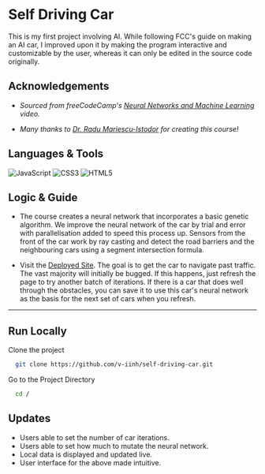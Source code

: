 
# Self Driving Car

This is my first project involving AI. While following FCC's guide on making an AI car, I improved upon it by making the program interactive and customizable by the user, whereas it can only be edited in the source code originally.

## Acknowledgements

- _Sourced from freeCodeCamp's [Neural Networks and Machine Learning](https://www.youtube.com/watch?v=Rs_rAxEsAvI&t=8339s) video._

- _Many thanks to [Dr. Radu Mariescu-Istodor](https://radufromfinland.com) for creating this course!_

## Languages & Tools

![JavaScript](https://img.shields.io/badge/javascript-%23323330.svg?style=for-the-badge&logo=javascript&logoColor=%23F7DF1E)
![CSS3](https://img.shields.io/badge/css3-%231572B6.svg?style=for-the-badge&logo=css3&logoColor=white)
![HTML5](https://img.shields.io/badge/html5-%23E34F26.svg?style=for-the-badge&logo=html5&logoColor=white)
## Logic & Guide

-   The course creates a neural network that incorporates a basic genetic algorithm. We improve the neural network of the car by trial and error with parallelisation added to speed this process up. Sensors from the front of the car work by ray casting and detect the road barriers and the neighbouring cars using a segment intersection formula.

-   Visit the [Deployed Site](https://v-iinh.github.io/self-driving-car/). The goal is to get the car to navigate past traffic. The vast majority will initially be bugged. If this happens, just refresh the page to try another batch of iterations. If there is a car that does well through the obstacles, you can save it to use this car's neural network as the basis for the next set of cars when you refresh.

---

## Run Locally

Clone the project

```bash
  git clone https://github.com/v-iinh/self-driving-car.git
```

Go to the Project Directory

```bash
  cd /
```

## Updates

-   Users able to set the number of car iterations.
-   Users able to set how much to mutate the neural network.
-   Local data is displayed and updated live. 
-   User interface for the above made intuitive.
